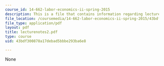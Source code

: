 ```yaml
---
course_id: 14-662-labor-economics-ii-spring-2015
description: This is a file that contains information regarding lecture 2.
file_location: /coursemedia/14-662-labor-economics-ii-spring-2015/43bdf300878a17debad5bbbe293ba6e8_MIT14_662S15_lecnotes2.pdf
file_type: application/pdf
layout: pdf
title: lecturenotes2.pdf
type: course
uid: 43bdf300878a17debad5bbbe293ba6e8

---
```

None